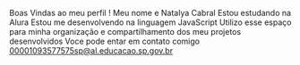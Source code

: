 Boas Vindas ao meu perfil !
Meu nome e Natalya Cabral
Estou estudando na Alura
Estou me desenvolvendo na linguagem JavaScript
Utilizo esse espaço para minha organização e compartilhamento dos meu projetos desenvolvidos
Voce pode entar em contato comigo 
00001093577575sp@al.educacao.sp.gov.br

